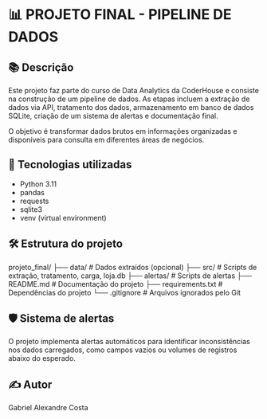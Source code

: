 # 📊 PROJETO FINAL - PIPELINE DE DADOS

## 📚 Descrição
Este projeto faz parte do curso de Data Analytics da CoderHouse e consiste na construção de um pipeline de dados. As etapas incluem a extração de dados via API, tratamento dos dados, armazenamento em banco de dados SQLite, criação de um sistema de alertas e documentação final.

O objetivo é transformar dados brutos em informações organizadas e disponíveis para consulta em diferentes áreas de negócios.

## 🚀 Tecnologias utilizadas
- Python 3.11
- pandas
- requests
- sqlite3
- venv (virtual environment)

## 🛠️ Estrutura do projeto

projeto_final/ 
├── data/ # Dados extraídos (opcional)
├── src/ # Scripts de extração, tratamento, carga, loja.db
├── alertas/ # Scripts de alertas 
├── README.md # Documentação do projeto 
├── requirements.txt # Dependências do projeto 
└── .gitignore # Arquivos ignorados pelo Git

## 🛡️ Sistema de alertas

O projeto implementa alertas automáticos para identificar inconsistências nos dados carregados, como campos vazios ou volumes de registros abaixo do esperado.

## ✍️ Autor

Gabriel Alexandre Costa

